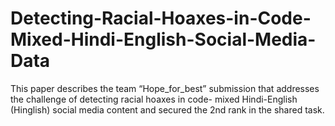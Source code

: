 # Detecting-Racial-Hoaxes-in-Code-Mixed-Hindi-English-Social-Media-Data
This paper describes the team “Hope_for_best” submission that addresses the challenge of detecting racial hoaxes in code- mixed Hindi-English (Hinglish) social media content and secured the 2nd rank in the shared task.
